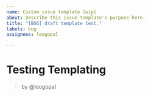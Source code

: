 ```yaml
---
name: Custom issue template [wip]
about: Describe this issue template's purpose here.
title: "[BUG] draft template test."
labels: bug
assignees: leogopal

---
```


# Testing Templating

> by @leogopal
